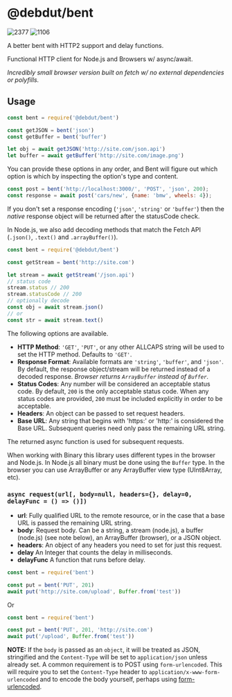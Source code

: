# @debdut/bent

![2377](https://img.shields.io/badge/compiled%20bundle-2k-brightgreen) ![1106](https://img.shields.io/badge/gzipped%20bundle-1k-brightgreen)

A better bent with HTTP2 support and delay functions.

Functional HTTP client for Node.js and Browsers w/ async/await.

*Incredibly small browser version built on fetch w/ no external dependencies or polyfills.*

## Usage

```javascript
const bent = require('@debdut/bent')

const getJSON = bent('json')
const getBuffer = bent('buffer')

let obj = await getJSON('http://site.com/json.api')
let buffer = await getBuffer('http://site.com/image.png')
```

You can provide these options in any order, and Bent will figure out which option is which by inspecting the option's type and content.

```javascript
const post = bent('http://localhost:3000/', 'POST', 'json', 200);
const response = await post('cars/new', {name: 'bmw', wheels: 4});
```

If you don't set a response encoding (`'json'`, `'string'` or `'buffer'`)
then the *native* response object will be returned after the statusCode check.

In Node.js, we also add decoding methods that match the Fetch API (`.json()`,
`.text()` and `.arrayBuffer()`).

```javascript
const bent = require('@debdut/bent')

const getStream = bent('http://site.com')

let stream = await getStream('/json.api')
// status code
stream.status // 200
stream.statusCode // 200
// optionally decode
const obj = await stream.json()
// or
const str = await stream.text()
```

The following options are available.

* **HTTP Method**: `'GET'`, `'PUT'`, or any other ALLCAPS string will be
  used to set the HTTP method. Defaults to `'GET'`.
* **Response Format**: Available formats are `'string'`, `'buffer'`, and
  `'json'`. By default, the response object/stream will be returned instead
  of a decoded response. *Browser returns `ArrayBuffer` instead of `Buffer`.*
* **Status Codes**: Any number will be considered an acceptable status code.
  By default, `200` is the only acceptable status code. When any status codes
  are provided, `200` must be included explicitly in order to be acceptable.
* **Headers**: An object can be passed to set request headers.
* **Base URL**: Any string that begins with 'https:' or 'http:' is
  considered the Base URL. Subsequent queries need only pass the remaining
  URL string.

The returned async function is used for subsequent requests.

When working with Binary this library uses different types in the browser and Node.js. In Node.js all binary must be done
using the `Buffer` type. In the browser you can use ArrayBuffer or any ArrayBuffer view type (UInt8Array, etc).

### `async request(url[, body=null, headers={}, delay=0, delayFunc = () => ()])`

* **url**: Fully qualified URL to the remote resource, or in the case that a
  base URL is passed the remaining URL string.
* **body**: Request body. Can be a string, a stream (node.js), a buffer (node.js) (see note below),
  an ArrayBuffer (browser), or a JSON object.
* **headers**: An object of any headers you need to set for just this request.
* **delay** An Integer that counts the delay in milliseconds.
* **delayFunc** A function that runs before delay.

```javascript
const bent = require('bent')

const put = bent('PUT', 201)
await put('http://site.com/upload', Buffer.from('test'))
```

Or


```javascript
const bent = require('bent')

const put = bent('PUT', 201, 'http://site.com')
await put('/upload', Buffer.from('test'))
```

**NOTE:** If the `body` is passed as an `object`, it will be treated
as JSON, stringified and the `Content-Type` will be set to `application/json`
unless already set.  A common requirement is to POST using `form-urlencoded`.
This will require you to set the `Content-Type` header to
`application/x-www-form-urlencoded` and to encode the body yourself,
perhaps using
[form-urlencoded](https://www.npmjs.com/package/form-urlencoded).
